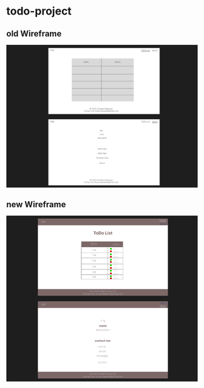 # todo-project



## old Wireframe
![Figma img](Lab-03.png)



## new Wireframe
![Figma img](Lab-04.png)
